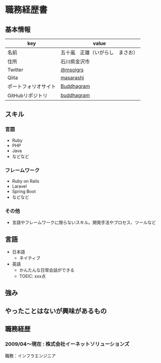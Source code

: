 # 職務経歴書

## 基本情報

|key|value|
|---|-----|
|名前|五十嵐　正雄（いがらし　まさお）|
|住所|石川県金沢市|
|Twitter|[@msoigrs](https://twitter.com/msoigrs)|
|Qiita|[masarashi](https://qiita.com/masarashi)|
|ポートフォリオサイト|[Buddhagram](https://buddhagram.work/)|
|GitHubリポジトリ|[buddhagram](https://github.com/masarashi/buddhagram)|

## スキル
### 言語
- Ruby
- PHP
- Java
- などなど

### フレームワーク

- Ruby on Rails
- Laravel
- Spring Boot
- などなど

### その他

- 言語やフレームワークに限らないスキル。開発手法やプロセス、ツールなど

## 言語

- 日本語
  - ネイティブ
- 英語
  - かんたんな日常会話ができる
  - TOEIC: xxx点

## 強み

## やったことはないが興味があるもの

## 職務経歴

### 2009/04～現在 : 株式会社イーネットソリューションズ

職務：インフラエンジニア
